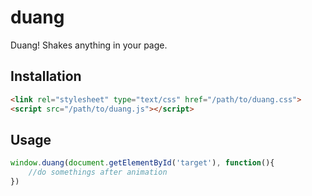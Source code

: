 # duang
Duang! Shakes anything in your page.

## Installation
```html
<link rel="stylesheet" type="text/css" href="/path/to/duang.css">
<script src="/path/to/duang.js"></script>
```
## Usage
```javascript
window.duang(document.getElementById('target'), function(){
	//do somethings after animation
})
```